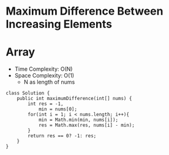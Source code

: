 # Maximum Difference Between Increasing Elements
# Array
* Time Complexity: O(N)
* Space Complexity: O(1)
	* N as length of nums
```
class Solution {
    public int maximumDifference(int[] nums) {
        int res = -1,
            min = nums[0];
        for(int i = 1; i < nums.length; i++){
            min = Math.min(min, nums[i]);
            res = Math.max(res, nums[i] - min);
        }
        return res == 0? -1: res;
    }
}
```